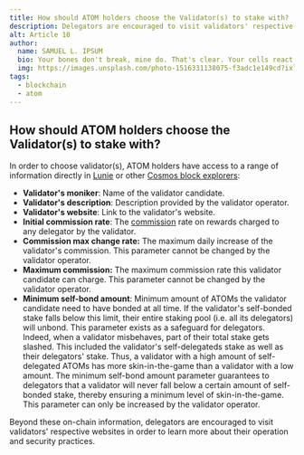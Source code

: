 ```yaml
---
title: How should ATOM holders choose the Validator(s) to stake with? 
description: Delegators are encouraged to visit validators' respective websites in order to learn more about their operation and security practices.
alt: Article 10
author: 
  name: SAMUEL L. IPSUM
  bio: Your bones don't break, mine do. That's clear. Your cells react to bacteria and viruses differently than mine. You don't get sick, I do. That's also clear. But for some reason, you and I react the exact same way to water. We swallow it too fast, we choke. We get some in our lungs, we drown. However unreal it may seem, we are connected, you and I. We're on the same curve, just on opposite ends.
  img: https://images.unsplash.com/photo-1516331138075-f3adc1e149cd?ixlib=rb-1.2.1&ixid=MXwxMjA3fDB8MHxwaG90by1wYWdlfHx8fGVufDB8fHw%3D&auto=format&fit=crop&w=800&q=60
tags: 
  - blockchain
  - atom
---
```

## How should ATOM holders choose the Validator(s) to stake with? 

In order to choose validator(s), ATOM holders have access to a range of information directly in [Lunie](https://lunie.io) or other [Cosmos block explorers]():

- **Validator's moniker**: Name of the validator candidate.
- **Validator's description**: Description provided by the validator operator.
- **Validator's website**: Link to the validator's website.
- **Initial commission rate**: The [commission](#what-is-a-validator's-commission) rate on rewards charged to any delegator by the validator. 
- **Commission max change rate:** The maximum daily increase of the validator's commission. This parameter cannot be changed by the validator operator. 
- **Maximum commission:** The maximum commission rate this validator candidate can charge. This parameter cannot be changed by the validator operator. 
- **Minimum self-bond amount**: Minimum amount of ATOMs the validator candidate need to have bonded at all time. If the validator's self-bonded stake falls below this limit, their entire staking pool (i.e. all its delegators) will unbond. This parameter exists as a safeguard for delegators. Indeed, when a validator misbehaves, part of their total stake gets slashed. This included the validator's self-delegateds stake as well as their delegators' stake. Thus, a validator with a high amount of self-delegated ATOMs has more skin-in-the-game than a validator with a low amount. The minimum self-bond amount parameter guarantees to delegators that a validator will never fall below a certain amount of self-bonded stake, thereby ensuring a minimum level of skin-in-the-game. This parameter can only be increased by the validator operator. 

Beyond these on-chain information, delegators are encouraged to visit validators' respective websites in order to learn more about their operation and security practices. 